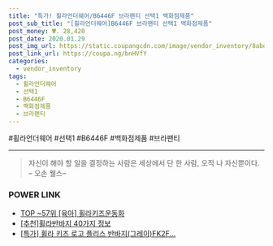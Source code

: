 ```yaml
--- 
title: "특가! 휠라언더웨어/B6446F 브라팬티 선택1 백화점제품" 
post_sub_title: "[휠라언더웨어]B6446F 브라팬티 선택1 백화점제품" 
post_money: ₩. 28,420 
post_date: 2020.01.29 
post_img_url: https://static.coupangcdn.com/image/vendor_inventory/8abd/5ee0f6bbb01e7acd94d9b05f8b31ce47fa1651e8a309b18ae1995cf954fc.jpg 
post_link_url: https://coupa.ng/bnHVfY 
categories: 
  - vendor_inventory 
tags: 
  - 휠라언더웨어 
  - 선택1 
  - B6446F 
  - 백화점제품 
  - 브라팬티 
--- 
```

  #휠라언더웨어 #선택1 #B6446F #백화점제품 #브라팬티 
<hr> 

> 자신이 해야 할 일을 결정하는 사람은 세상에서 단 한 사람, 오직 나 자신뿐이다. – 오손 웰스–  


### POWER LINK

* <a href="https://blog.naver.com/fasyy4321/221780131201" target="_blank"> TOP ~57위 [육아] 휠라키즈운동화</a>
* <a href="https://blog.naver.com/fasyy4321/221789943264" target="_blank">[추천]휠라반바지 40가지 정보</a>
* <a href="https://blog.naver.com/an0733/221790558712" target="_blank">[특가] 휠라 키즈 로고 플리스 반바지(그레이)FK2F...</a>
